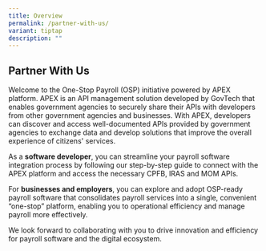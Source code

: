```yaml
---
title: Overview
permalink: /partner-with-us/
variant: tiptap
description: ""
---
```

<h2>Partner With Us</h2>
<p>Welcome to the One-Stop Payroll (OSP) initiative powered by APEX platform.
APEX is an API management solution developed by GovTech that enables government
agencies to securely share their APIs with developers from other government
agencies and businesses. With APEX, developers can discover and access
well-documented APIs provided by government agencies to exchange data and
develop solutions that improve the overall experience of citizens' services.</p>
<p>As a <strong>software developer</strong>, you can streamline your payroll
software integration process by following our step-by-step guide to connect
with the APEX platform and access the necessary CPFB, IRAS and MOM APIs.</p>
<p>For <strong>businesses and employers</strong>, you can explore and adopt
OSP-ready payroll software that consolidates payroll services into a single,
convenient “one-stop” platform, enabling you to operational efficiency
and manage payroll more effectively.</p>
<p>We look forward to collaborating with you to drive innovation and efficiency
for payroll software and the digital ecosystem.</p>
